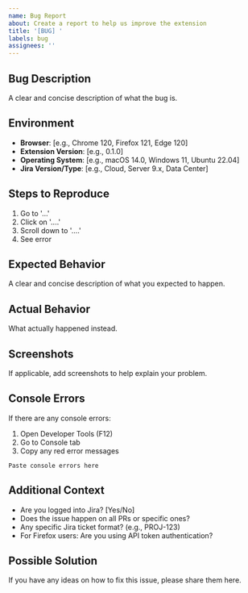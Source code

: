 ```yaml
---
name: Bug Report
about: Create a report to help us improve the extension
title: '[BUG] '
labels: bug
assignees: ''
---
```


## Bug Description

A clear and concise description of what the bug is.

## Environment

- **Browser**: [e.g., Chrome 120, Firefox 121, Edge 120]
- **Extension Version**: [e.g., 0.1.0]
- **Operating System**: [e.g., macOS 14.0, Windows 11, Ubuntu 22.04]
- **Jira Version/Type**: [e.g., Cloud, Server 9.x, Data Center]

## Steps to Reproduce

1. Go to '...'
2. Click on '....'
3. Scroll down to '....'
4. See error

## Expected Behavior

A clear and concise description of what you expected to happen.

## Actual Behavior

What actually happened instead.

## Screenshots

If applicable, add screenshots to help explain your problem.

## Console Errors

If there are any console errors:

1. Open Developer Tools (F12)
2. Go to Console tab
3. Copy any red error messages

```
Paste console errors here
```

## Additional Context

- Are you logged into Jira? [Yes/No]
- Does the issue happen on all PRs or specific ones?
- Any specific Jira ticket format? (e.g., PROJ-123)
- For Firefox users: Are you using API token authentication?

## Possible Solution

If you have any ideas on how to fix this issue, please share them here.
